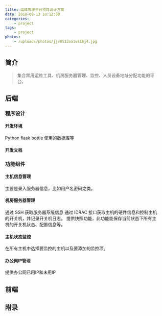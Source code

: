 ```yaml
---
title: 运维管理平台项目设计方案
date: 2018-08-13 10:12:00
categories: 
    - project
tags:
    - project
photos:
    - /uploads/photos/jjv8512oa1v816j4.jpg
---
```


## 简介
> 集合常用运维工具、机房服务器管理、监控、人员设备地址分配功能的平台。
<!-- more -->

## 后端

### 程序设计

#### 开发环境

Python flask bottle 使用的数据库等

#### 开发文档


### 功能组件

#### 主机信息管理

主要是录入服务器信息，比如用户名密码之类。

#### 机房服务器管理
通过 SSH 获取服务器系统信息
通过 IDRAC 接口获取主机的硬件信息和控制主机的开关机，并记录开关机日志。
提供快照功能，此功能能保存当前状态下所有主机的开关机状态、配置信息等。

#### 主机状态监控
在所有主机中选择要监控的主机以及要添加的监控项。

#### 办公网IP管理

提供办公网已用IP和未用IP

## 前端

## 附录
